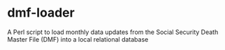 # dmf-loader
A Perl script to load monthly data updates from the Social Security Death Master File (DMF) into a local relational database
